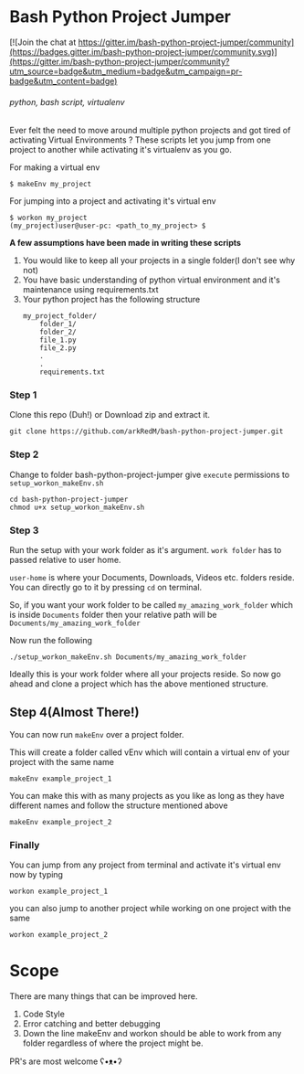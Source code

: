 # Bash Python Project Jumper

[![Join the chat at https://gitter.im/bash-python-project-jumper/community](https://badges.gitter.im/bash-python-project-jumper/community.svg)](https://gitter.im/bash-python-project-jumper/community?utm_source=badge&utm_medium=badge&utm_campaign=pr-badge&utm_content=badge)

###### python, bash script, virtualenv

Ever felt the need to move around multiple python projects and got tired of activating Virtual Environments ?
These scripts let you jump from one project to another while activating it's virtualenv as you go.

For making a virtual env
```
$ makeEnv my_project
```
For jumping into a project and activating it's virtual env
```
$ workon my_project
(my_project)user@user-pc: <path_to_my_project> $
```

**A few assumptions have been made in writing these scripts**
1. You would like to keep all your projects in a single folder(I don't see why not)
2. You have basic understanding of python virtual environment and it's maintenance using requirements.txt
3. Your python project has the following structure
    ```
    my_project_folder/
        folder_1/
        folder_2/
        file_1.py
        file_2.py
        .
        .
        requirements.txt

    ````


### Step 1
Clone this repo (Duh!) or Download zip and extract it.
````
git clone https://github.com/arkRedM/bash-python-project-jumper.git
````
### Step 2
Change to folder bash-python-project-jumper give `execute` permissions to `setup_workon_makeEnv.sh`
```
cd bash-python-project-jumper
chmod u+x setup_workon_makeEnv.sh
```
### Step 3
Run the setup with your work folder as it's argument. `work folder` has to passed relative to user home.

`user-home` is where your Documents, Downloads, Videos etc. folders reside. You can directly go to it by pressing `cd` on terminal.

 So, if you want your work folder to be called `my_amazing_work_folder` which is inside `Documents` folder then your relative path will be `Documents/my_amazing_work_folder`

 Now run the following
 ```
 ./setup_workon_makeEnv.sh Documents/my_amazing_work_folder
 ```
 Ideally this is your work folder where all your projects reside. So now go ahead and clone a project which has the above mentioned structure.

## Step 4(Almost There!)
You can now run `makeEnv` over a project folder.

This will create a folder called vEnv which will contain a virtual env of your project with the same name
```
makeEnv example_project_1
```
You can make this with as many projects as you like as long as they have different names and follow the structure mentioned above

```
makeEnv example_project_2
```
### Finally
You can jump from any project from terminal and activate it's virtual env now by typing 
```
workon example_project_1
```
you can also jump to another project while working on one project with the same
```
workon example_project_2
```

# Scope
There are many things that can be improved here.

1. Code Style
2. Error catching and better debugging
3. Down the line makeEnv and workon should be able to work from any folder regardless of where the project might be.

PR's are most welcome ʕ•ᴥ•ʔ
